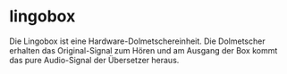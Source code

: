 # lingobox

Die Lingobox ist eine Hardware-Dolmetschereinheit.
Die Dolmetscher erhalten das Original-Signal zum Hören und am Ausgang der Box kommt das pure Audio-Signal der Übersetzer heraus.
